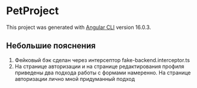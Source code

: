 # PetProject

This project was generated with [Angular CLI](https://github.com/angular/angular-cli) version 16.0.3.

## Небольшие пояснения
1. Фейковый бэк сделан через интерсептор fake-backend.interceptor.ts
2. На странице авторизации и на странице редактирования профиля приведены два подхода работы с формами намеренно. На странице авторизации лично мной придуманный подход


